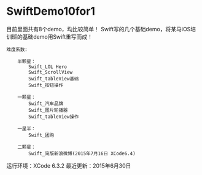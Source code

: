 # SwiftDemo10for1


目前里面共有8个demo，均比较简单！
Swift写的几个基础demo，将某马iOS培训班的基础demo用Swift重写而成！



	难度系数:

		半颗星：
			Swift_LOL Hero
			Swift_ScrollView
			Swift_tableView基础
			Swift_按钮操作

		一颗星：
			Swift_汽车品牌
			Swift_图片轮播器
			Swift_tableView操作

		一星半：
			Swift_团购
		
		二颗星：
			Swift_简版新浪微博(2015年7月16日 XCode6.4)

运行环境：XCode 6.3.2
最近更新：2015年6月30日